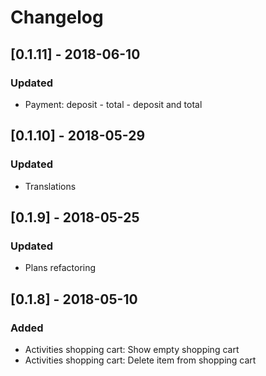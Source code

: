 # Changelog

## [0.1.11] - 2018-06-10
### Updated
- Payment: deposit - total - deposit and total

## [0.1.10] - 2018-05-29
### Updated
- Translations

## [0.1.9] - 2018-05-25
### Updated
- Plans refactoring

## [0.1.8] - 2018-05-10
### Added
- Activities shopping cart: Show empty shopping cart
- Activities shopping cart: Delete item from shopping cart
